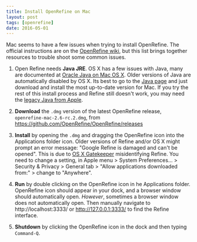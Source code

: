 ```yaml
---
title: Install OpenRefine on Mac
layout: post
tags: [openrefine]
date: 2016-05-01
---
```


Mac seems to have a few issues when trying to install OpenRefine.
The official instructions are on the [OpenRefine wiki](https://github.com/OpenRefine/OpenRefine/wiki/Installation-Instructions#mac-osx), 
but this list brings together resources to trouble shoot some common issues. 

1. Open Refine needs **Java JRE**. 
OS X has a few issues with Java, many are documented at [Oracle Java on Mac OS X](https://java.com/en/download/faq/java_mac.xml). 
Older versions of Java are automatically disabled by OS X. 
Its best to go to the [Java page](https://www.java.com/en/) and just download and install the most up-to-date version for Mac.
If you try the rest of this install process and Refine still doesn't work, you may need the [legacy Java from Apple](https://support.apple.com/kb/DL1572?locale=en_US).

2. **Download** the `.dmg` version of the latest OpenRefine release, `openrefine-mac-2.6-rc.2.dmg`, from  https://github.com/OpenRefine/OpenRefine/releases

3. **Install** by opening the `.dmg` and dragging the OpenRefine icon into the Applications folder icon. 
Older versions of Refine and/or OS X might prompt an error message: "Google Refine is damaged and can't be opened". 
This is due to [OS X Gatekeeper](https://support.apple.com/en-us/HT202491) misidentifying Refine.
You need to change a setting, in Apple menu > System Preferences... > Security & Privacy > General tab > "Allow applications downloaded from:" > change to "Anywhere".

4. **Run** by double clicking on the OpenRefine icon in he Applications folder. 
OpenRefine icon should appear in your dock, and a browser window should automatically open. 
*However*, sometimes a browser window does not automatically open.
Then manually navigate to http://localhost:3333/ or http://127.0.0.1:3333/ to find the Refine interface.

5. **Shutdown** by clicking the OpenRefine icon in the dock and then typing `Command-Q`.
